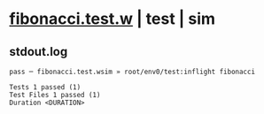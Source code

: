 # [fibonacci.test.w](../../../../../../examples/tests/sdk_tests/math/fibonacci.test.w) | test | sim

## stdout.log
```log
pass ─ fibonacci.test.wsim » root/env0/test:inflight fibonacci
 
Tests 1 passed (1)
Test Files 1 passed (1)
Duration <DURATION>
```

